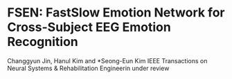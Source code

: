 # FSEN: FastSlow Emotion Network for Cross-Subject EEG Emotion Recognition

Changgyun Jin, Hanul Kim and *Seong-Eun Kim
IEEE Transactions on Neural Systems & Rehabilitation Engineerin under review

